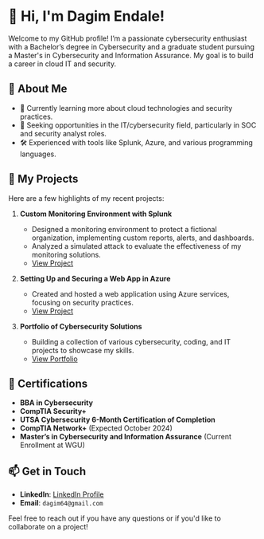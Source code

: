 # 👋 Hi, I'm Dagim Endale!

Welcome to my GitHub profile! I’m a passionate cybersecurity enthusiast with a Bachelor’s degree in Cybersecurity and a graduate student pursuing a Master's in Cybersecurity and Information Assurance. My goal is to build a career in cloud IT and security.

## 🌟 About Me
- 🌱 Currently learning more about cloud technologies and security practices.
- 💼 Seeking opportunities in the IT/cybersecurity field, particularly in SOC and security analyst roles.
- 🛠️ Experienced with tools like Splunk, Azure, and various programming languages.

## 📂 My Projects
Here are a few highlights of my recent projects:
1. **Custom Monitoring Environment with Splunk**
   - Designed a monitoring environment to protect a fictional organization, implementing custom reports, alerts, and dashboards.
   - Analyzed a simulated attack to evaluate the effectiveness of my monitoring solutions.
   - [View Project](link_to_your_project_repository)

2. **Setting Up and Securing a Web App in Azure**
   - Created and hosted a web application using Azure services, focusing on security practices.
   - [View Project](link_to_your_project_repository)

3. **Portfolio of Cybersecurity Solutions**
   - Building a collection of various cybersecurity, coding, and IT projects to showcase my skills.
   - [View Portfolio](link_to_your_portfolio)

## 📜 Certifications
- **BBA in Cybersecurity**
- **CompTIA Security+**
- **UTSA Cybersecurity 6-Month Certification of Completion**
- **CompTIA Network+** (Expected October 2024)
- **Master’s in Cybersecurity and Information Assurance** (Current Enrollment at WGU)

## 📫 Get in Touch
- **LinkedIn**: [LinkedIn Profile](https://www.linkedin.com/in/dagimendale)
- **Email**: `dagim64@gmail.com`

Feel free to reach out if you have any questions or if you'd like to collaborate on a project!
